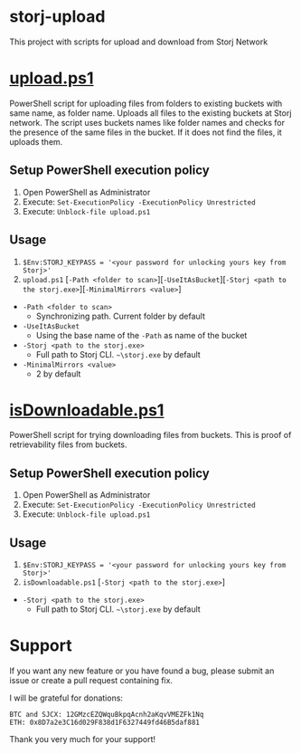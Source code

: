 # storj-upload
This project with scripts for upload and download from Storj Network

# [upload.ps1](/upload.ps1)
PowerShell script for uploading files from folders to existing buckets with same name, as folder name.
Uploads all files to the existing buckets at Storj network.
The script uses buckets names like folder names and checks for the presence of the same files in the bucket. If it does not find the files, it uploads them.

## Setup PowerShell execution policy
1. Open PowerShell as Administrator
2. Execute:
`Set-ExecutionPolicy -ExecutionPolicy Unrestricted`
3. Execute:
`Unblock-file upload.ps1`

## Usage
1. `$Env:STORJ_KEYPASS = '<your password for unlocking yours key from Storj>'`
2. `upload.ps1` \[`-Path <folder to scan>`\]\[`-UseItAsBucket`\]\[`-Storj <path to the storj.exe>`\]\[`-MinimalMirrors <value>`\]

* `-Path <folder to scan>`
    * Synchronizing path. Current folder by default
* `-UseItAsBucket`
    * Using the base name of the `-Path` as name of the bucket
* `-Storj <path to the storj.exe>`
    * Full path to Storj CLI. `~\storj.exe` by default
* `-MinimalMirrors <value>`
    * 2 by default

# [isDownloadable.ps1](/isDownloadable.ps1)
PowerShell script for trying downloading files from buckets.
This is proof of retrievability files from buckets.

## Setup PowerShell execution policy
1. Open PowerShell as Administrator
2. Execute:
`Set-ExecutionPolicy -ExecutionPolicy Unrestricted`
3. Execute:
`Unblock-file upload.ps1`

## Usage
1. `$Env:STORJ_KEYPASS = '<your password for unlocking yours key from Storj>'`
2. `isDownloadable.ps1` \[`-Storj <path to the storj.exe>`\]

* `-Storj <path to the storj.exe>`
    * Full path to Storj CLI. `~\storj.exe` by default

# Support
If you want any new feature or you have found a bug, please submit an issue or create a pull request containing fix.

I will be grateful for donations:

    BTC and SJCX: 12GMzcEZQWquBkpqAcnh2aKqvVMEZFk1Nq
    ETH: 0x8D7a2e3C16d029F838d1F6327449fd46B5daf881

Thank you very much for your support!
